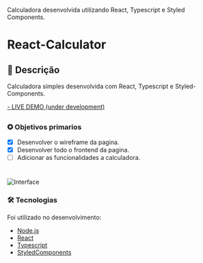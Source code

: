 
Calculadora desenvolvida utilizando React, Typescript e Styled Components.
# React-Calculator
## 📖 Descrição 
<p>Calculadora simples desenvolvida com React, Typescript e Styled-Components. </p>

<a href="https://github.com/GuilhermeNono/React-Calculator" target="_blank">- LIVE DEMO (under development)</a>

##

### ✪ Objetivos primarios

- [x] Desenvolver o wireframe da pagina.
- [x] Desenvolver todo o frontend da pagina.
- [ ] Adicionar as funcionalidades a calculadora.

#
![Interface](https://i.imgur.com/rzSiDnM.png)

### 🛠 Tecnologias

Foi utilizado no desenvolvimento:
- [Node.js](https://nodejs.org/en/)
- [React](https://pt-br.reactjs.org/)
- [Typescript](https://www.typescriptlang.org/)
- [StyledComponents](https://styled-components.com/)

